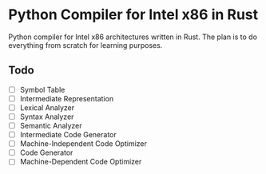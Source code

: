 # Python Compiler for Intel x86 in Rust

Python compiler for Intel x86 architectures written in Rust. The plan is
to do everything from scratch for learning purposes.

## Todo

- [ ] Symbol Table
- [ ] Intermediate Representation
- [ ] Lexical Analyzer
- [ ] Syntax Analyzer
- [ ] Semantic Analyzer
- [ ] Intermediate Code Generator
- [ ] Machine-Independent Code Optimizer
- [ ] Code Generator
- [ ] Machine-Dependent Code Optimizer
